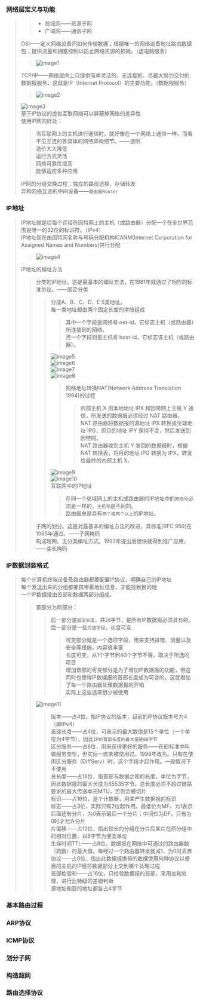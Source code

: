 ### 网络层定义与功能  
>
>> - 局域网——资源子网
>> - 广域网——通信子网
>
> OSI——定义网络设备间如何传输数据；根据唯一的网络设备地址路由数据包；提供流量和拥塞控制以防止网络资源的损耗。（虚电路服务）  
>> ![image1](https://github.com/onshero/PCN/blob/picture/虚电路服务.png)  
>
> TCP/IP——网络层向上只提供简单灵活的、无连接的、尽最大努力交付的数据报服务，这就是IP（Internet Protocol）的主要功能。（数据报服务）  
>> ![image2](https://github.com/onshero/PCN/blob/picture/数据报服务.png)  
>
> ![image3](https://github.com/onshero/PCN/blob/picture/虚电路与数据报服务的对比.png)  
> 基于IP协议的虚拟互联网络可以屏蔽掉网络的差异性  
> 使用IP网的好处：  
>> 当互联网上的主机进行通信时，就好像在一个网络上通信一样，而看不见互连的各具体的网络异构细节。——透明  
>> 造价大大降低  
>> 运行方式灵活  
>> 网络可靠性提高  
>> 能够适应多种应用  
>
> IP网的分组交换过程：独立的路径选择、存储转发  
> 异构网络互连的中间设备——`路由器Router`

### IP地址  
> IP地址就是给每个连接在因特网上的主机（或路由器）分配一个在全世界范围是唯一的32位的标识符。（IPv4）  
> IP地址现在由因特网名称与号码分配机构ICANM(Internet Corporation for Assigned Names and Numbers)进行分配  
>> ![image4](https://github.com/onshero/PCN/blob/picture/分配联盟.png)  
> 
> IP地址的编址方法  
>> 分类的IP地址。这是最基本的编址方法，在1981年就通过了相应的标准协议。——固定分类  
>>> 分成A、B、C、D、E 5类地址。  
>>> 每一类地址都由两个固定长度的字段组成
>>>> 其中一个字段是网络号 net-id，它标志主机（或路由器）所连接到的网络。  
>>>> 另一个字段则是主机号 host-id，它标志该主机（或路由器）。  
>>>
>>> ![image5](https://github.com/onshero/PCN/blob/picture/传统IP地址分类.png)  
>>> ![image6](https://github.com/onshero/PCN/blob/picture/点分十进制记法.png)  
>>> ![image7](https://github.com/onshero/PCN/blob/picture/特殊IP地址.png)  
>>> ![image8](https://github.com/onshero/PCN/blob/picture/特殊IP地址（2）.png)  
>>>> 网络地址转换NAT(Network Address Translation 1994)的过程  
>>>>> 内部主机 X 用本地地址 IPX 和因特网上主机 Y 通信，所发送的数据报必须经过 NAT 路由器。  
>>>>> NAT 路由器将数据报的源地址 IPX 转换成全球地址 IPG，但目的地址 IPY 保持不变，然后发送到因特网。  
>>>>> NAT 路由器收到主机 Y 发回的数据报时，根据 NAT 转换表，将目的地址 IPG 转换为 IPX，转发给最终的内部主机 X。  
>>>
>>> ![image9](https://github.com/onshero/PCN/blob/picture/常用的三种类别的IP地址.png)  
>>> ![image10](https://github.com/onshero/PCN/blob/picture/IP地址的特点.png)   
>>> 互联网中的IP地址  
>>>> 在同一个局域网上的主机或路由器的IP地址中的`网络号`必须是一样的，`主机号`是不同的。  
>>>> 路由器总是具有`两个或两个以上`的IP地址。  
>>
>> 子网的划分。这是对最基本的编址方法的改进，其标准[RFC 950]在1985年通过。——子网掩码  
>> 构成超网。无分类编址方式。1993年提出后很快就得到推广应用。——变长掩码  
>

### IP数据封装格式
> 每个计算机终端设备及路由器都要配置IP协议，明确自己的IP地址  
> 每个发送出来的分组都要携带着地址信息，才能找到目的地  
> 一个IP数据报由首部和数据两部分组成。
>> 首部分为两部分：  
>>> 前一部分是`固定长度`，共`20`字节，是所有IP数据报必须具有的。  
>>> 后一部分是一些`可选字段`，长度可变  
>>>> 可变部分就是一个选项字段，用来支持排错、测量以及安全等措施，内容很丰富  
>>>> 长度可变，从1个字节到40个字节不等，取决于所选的项目  
>>>> 增加首部的可变部分是为了增加IP数据报的功能，但这同时也使得IP数据报的首部长度成为可变的。这就增加了每一个路由器处理数据报的开销  
>>>> 实际上这些选项很少被使用  
>>
>> ![image11]()  
>>> 版本——占4位，指IP协议的版本，目前的IP协议版本号为4（即IPv4）  
>>> 首部长度——占4位，可表示的最大数值是15个单位（一个单位为4字节），因此`IP的首部长度的最大值是60字节`  
>>> 区分服务——占8位，用来获得更好的服务——在旧标准中叫做服务类型，但实际一直未被使用过。1998年改名。只有在使用区分服务（DiffServ）时，这个字段才起作用。一般情况下不使用  
>>> 总长度——占16位，指首部与数据之和的长度，单位为字节，因此数据报的最大长度为65535字节。总长度必须不超过链路要求的最大传送单元MTU，否则会被切片  
>>> 标识——占16位，是个计数器，用来产生数据报的标识  
>>> 标志——占3位，实际只有2位起作用。最低位为MF，为1表示后面还有分片，为0表示最后一个分片；中间位为DF，只有为0时才允许分片  
>>> 片偏移——占12位，指出较长的分组在分片后某片在原分组中的相对位置，以8字节为便宜单位  
>>> 生存时间TTL——占8位，数据报在网络中可通过的路由器数（跳数）的最大值。每经过一个路由器转发就减1，为0时丢弃  
>>> 协议——占8位，指出此数据报携带的数据使用何种协议以便目的主机的IP层将数据部分上交到哪个处理过程  
>>> 首部检验和——占16位，只检验数据报的首部，采用加和处理，进行比特级的差错判断  
>>> 源地址和目的地址都各占4字节  
>

### 基本路由过程
### ARP协议
### ICMP协议
### 划分子网
### 构造超网
### 路由选择协议
